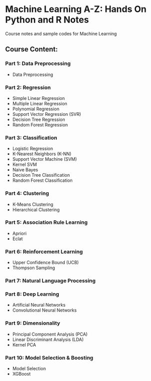 # Machine Learning A-Z: Hands On Python and R Notes
Course notes and sample codes for Machine Learning

## Course Content:

### Part 1: Data Preprocessing
* Data Preprocessing

### Part 2: Regression
* Simple Linear Regression
* Multiple Linear Regression
* Polynomial Regression
* Support Vector Regression (SVR)
* Decision Tree Regression
* Random Forest Regression

### Part 3: Classification
* Logistic Regression
* K-Nearest Neighbors (K-NN)
* Support Vector Machine (SVM)
* Kernel SVM
* Naive Bayes
* Decision Tree Classification
* Random Forest Classification

### Part 4: Clustering
* K-Means Clustering
* Hierarchical Clustering

### Part 5: Association Rule Learning
* Apriori
* Eclat

### Part 6: Reinforcement Learning
* Upper Confidence Bound (UCB)
* Thompson Sampling

### Part 7: Natural Language Processing

### Part 8: Deep Learning
* Artificial Neural Networks
* Convolutional Neural Networks

### Part 9: Dimensionality
* Principal Component Analysis (PCA)
* Linear Discriminant Analysis (LDA)
* Kernel PCA

### Part 10: Model Selection & Boosting
* Model Selection
* XGBoost
